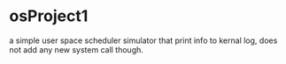 # osProject1
a simple user space scheduler simulator that print info to kernal log, does not add any new system call though.
